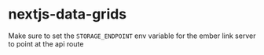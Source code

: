 # nextjs-data-grids

Make sure to set the `STORAGE_ENDPOINT` env variable for the ember link server to point at the api route

